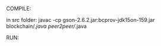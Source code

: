 COMPILE:

in src folder:
javac -cp gson-2.6.2.jar:bcprov-jdk15on-159.jar blockchain/*.java peer2peer/*.java

RUN:

